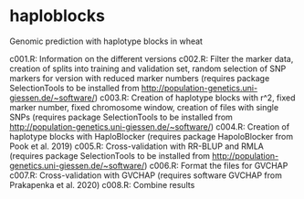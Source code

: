 # haploblocks
Genomic prediction with haplotype blocks in wheat

c001.R: Information on the different versions
c002.R: Filter the marker data, creation of splits into training and validation set, random selection of SNP markers for version with reduced marker numbers 
(requires package SelectionTools to be installed from http://population-genetics.uni-giessen.de/~software/)
c003.R: Creation of haplotype blocks with r^2, fixed marker number, fixed chromosome window, creation of files with single SNPs 
(requires package SelectionTools to be installed from http://population-genetics.uni-giessen.de/~software/)
c004.R: Creation of haplotype blocks with HaploBlocker
(requires package HapoloBlocker from Pook et al. 2019)
c005.R: Cross-validation with RR-BLUP and RMLA 
(requires package SelectionTools to be installed from http://population-genetics.uni-giessen.de/~software/)
c006.R: Format the files for GVCHAP 
c007.R: Cross-validation with GVCHAP
(requires software GVCHAP from Prakapenka et al. 2020)
c008.R: Combine results

